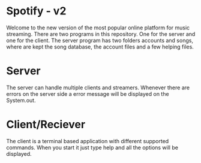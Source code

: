 # Spotify - v2
Welcome to the new version of the most popular online platform for music streaming.
There are two programs in this repository. One for the server and one for the client.
The server program has two folders accounts and songs, where are kept the song database, the account files and a few helping files.

# Server
The server can handle multiple clients and streamers.
Whenever there are errors on the server side a error message will be displayed on the System.out.

# Client/Reciever
The client is a terminal based application with different supported commands. When you start it just type help and all the options will be displayed.
